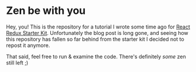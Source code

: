 # Zen be with you

Hey, you! This is the repository for a tutorial I wrote some time ago for [React Redux Starter Kit](https://github.com/davezuko/react-redux-starter-kit). Unfortunately the blog post is long gone, and seeing how this repository has fallen so far behind from the starter kit I decided not to repost it anymore.

That said, feel free to run & examine the code. There's definitely *some* zen still left ;)
